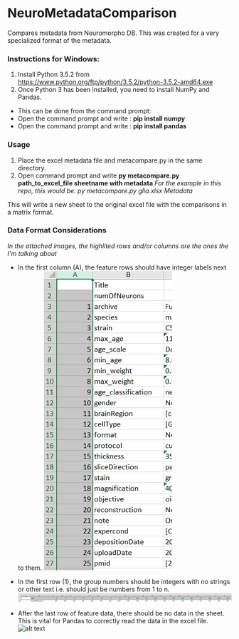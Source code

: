 # NeuroMetadataComparison
Compares metadata from Neuromorpho DB. This was created for a very specialized format of the metadata.

### Instructions for Windows:

1. Install Python 3.5.2 from https://www.python.org/ftp/python/3.5.2/python-3.5.2-amd64.exe
2. Once Python 3 has been installed, you need to install NumPy and Pandas.
  - This can be done from the command prompt:
  - Open the command prompt and write : **pip install numpy**
  - Open the command prompt and write : **pip install pandas**

### Usage
1. Place the excel metadata file and metacompare.py in the same directory.
2. Open command prompt and write **py metacompare.py path_to_excel_file sheetname with metadata**
*For the example in this repo, this would be: py metacompare.py glia.xlsx Metadata*

This will write a new sheet to the original excel file with the comparisons in a matrix format.

### Data Format Considerations
*In the attached images, the highlited rows and/or columns are the ones the I'm talking about*
- In the first column (A), the feature rows should have integer labels next to them.
![alt text](https://github.com/uns1/NeuroMetadataComparison/blob/master/readme_images/ColInt.PNG)

- In the first row (1), the group numbers should be integers with no strings or other text i.e. should just be numbers from 1 to n.
![alt text](https://github.com/uns1/NeuroMetadataComparison/blob/master/readme_images/GrpInt.PNG)

- After the last row of feature data, there should be no data in the sheet. This is vital for Pandas to correctly read the data in the excel file.
![alt text](https://github.com/uns1/NeuroMetadataComparison/blob/master/readme_images/No_Dat.PNG)




